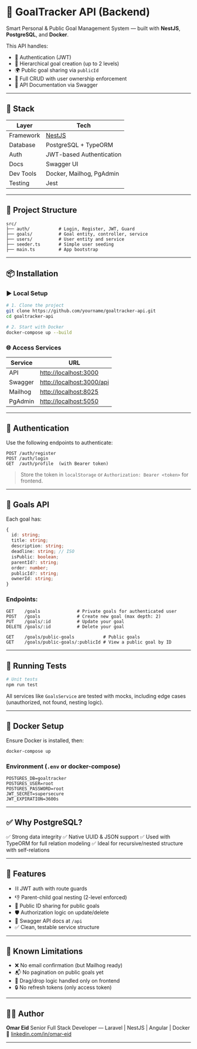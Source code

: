 # 🧠 GoalTracker API (Backend)

Smart Personal & Public Goal Management System — built with **NestJS**, **PostgreSQL**, and **Docker**.

This API handles:

* 🔐 Authentication (JWT)
* 🧹 Hierarchical goal creation (up to 2 levels)
* 🌍 Public goal sharing via `publicId`
* 📂 Full CRUD with user ownership enforcement
* 📑 API Documentation via Swagger

---

## 🚀 Stack

| Layer     | Tech                         |
| --------- | ---------------------------- |
| Framework | [NestJS](https://nestjs.com) |
| Database  | PostgreSQL + TypeORM         |
| Auth      | JWT-based Authentication     |
| Docs      | Swagger UI                   |
| Dev Tools | Docker, Mailhog, PgAdmin     |
| Testing   | Jest                         |

---

## 📁 Project Structure

```
src/
├── auth/           # Login, Register, JWT, Guard
├── goals/          # Goal entity, controller, service
├── users/          # User entity and service
├── seeder.ts       # Simple user seeding
├── main.ts         # App bootstrap
```

---

## 📦 Installation

### ▶️ Local Setup

```bash
# 1. Clone the project
git clone https://github.com/yourname/goaltracker-api.git
cd goaltracker-api

# 2. Start with Docker
docker-compose up --build
```

### 🌐 Access Services

| Service | URL                                                    |
| ------- | ------------------------------------------------------ |
| API     | [http://localhost:3000](http://localhost:3000)         |
| Swagger | [http://localhost:3000/api](http://localhost:3000/api/doc) |
| Mailhog | [http://localhost:8025](http://localhost:8025)         |
| PgAdmin | [http://localhost:5050](http://localhost:5050)         |

---

## 🔑 Authentication

Use the following endpoints to authenticate:

```http
POST /auth/register
POST /auth/login
GET  /auth/profile  (with Bearer token)
```

> Store the token in `localStorage` or `Authorization: Bearer <token>` for frontend.

---

## 🧹 Goals API

Each goal has:

```ts
{
  id: string;
  title: string;
  description: string;
  deadline: string; // ISO
  isPublic: boolean;
  parentId?: string;
  order: number;
  publicId?: string;
  ownerId: string;
}
```

### Endpoints:

```http
GET    /goals              # Private goals for authenticated user
POST   /goals              # Create new goal (max depth: 2)
PUT    /goals/:id          # Update your goal
DELETE /goals/:id          # Delete your goal

GET    /goals/public-goals           # Public goals
GET    /goals/public-goals/:publicId # View a public goal by ID
```

---

## 🧪 Running Tests

```bash
# Unit tests
npm run test
```

All services like `GoalsService` are tested with mocks, including edge cases (unauthorized, not found, nesting logic).

---

## 🐳 Docker Setup

Ensure Docker is installed, then:

```bash
docker-compose up
```

### Environment (`.env` or docker-compose)

```
POSTGRES_DB=goaltracker
POSTGRES_USER=root
POSTGRES_PASSWORD=root
JWT_SECRET=supersecure
JWT_EXPIRATION=3600s
```

---

## ✅ Why PostgreSQL?

✅ Strong data integrity
✅ Native UUID & JSON support
✅ Used with TypeORM for full relation modeling
✅ Ideal for recursive/nested structure with self-relations

---

## 🔖 Features

* ⛓ JWT auth with route guards
* 👎 Parent-child goal nesting (2-level enforced)
* 🧐 Public ID sharing for public goals
* 🛡️ Authorization logic on update/delete
* 📑 Swagger API docs at `/api`
* ✅ Clean, testable service structure

---

## 📌 Known Limitations

* ❌ No email confirmation (but Mailhog ready)
* 📬 No pagination on public goals yet
* 🧱 Drag/drop logic handled only on frontend
* 🔒 No refresh tokens (only access token)

---

## 👨‍💼 Author

**Omar Eid**
Senior Full Stack Developer — Laravel | NestJS | Angular | Docker
🔗 [linkedin.com/in/omar-eid](https://linkedin.com/in/omar-eid)

---

